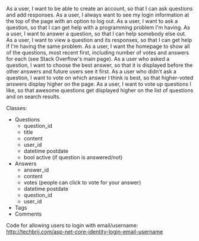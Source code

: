 ﻿As a user, I want to be able to create an account, so that I can ask questions and add responses.
As a user, I always want to see my login information at the top of the page with an option to log out.
As a user, I want to ask a question, so that I can get help with a programming problem I'm having.
As a user, I want to answer a question, so that I can help somebody else out.
As a user, I want to view a question and its responses, so that I can get help if I'm having the same problem.
As a user, I want the homepage to show all of the questions, most recent first, including number of votes and answers for each (see Stack Overflow's main page).
As a user who asked a question, I want to choose the best answer, so that it is displayed before the other answers and future users see it first.
As a user who didn't ask a question, I want to vote on which answer I think is best, so that higher-voted answers display higher on the page.
As a user, I want to vote up questions I like, so that awesome questions get displayed higher on the list of questions and on search results.

Classes:
- Questions
    - question_id
    - title
    - content
    - user_id
    - datetime postdate
    - bool active (if question is answered/not)
- Answers
    - answer_id
    - content
    - votes (people can click to vote for your answer)
    - datetime postdate
    - question_id
    - user_id
- Tags
- Comments

Code for allowing users to login with email/username: http://techbrij.com/asp-net-core-identity-login-email-username